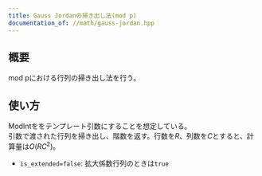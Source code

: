 ```yaml
---
title: Gauss Jordanの掃き出し法(mod p)
documentation_of: //math/gauss-jordan.hpp
---
```


## 概要
mod pにおける行列の掃き出し法を行う。

## 使い方
ModIntををテンプレート引数にすることを想定している。  
引数で渡された行列を掃き出し、階数を返す。行数を$R$、列数を$C$とすると、計算量は$O(RC^2)$。
* `is_extended=false`: 拡大係数行列のときは`true`
